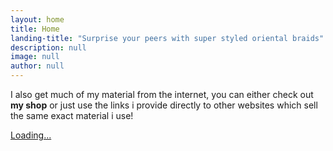 ```yaml
---
layout: home
title: Home
landing-title: "Surprise your peers with super styled oriental braids"
description: null
image: null
author: null
---
```


I also get much of my material from the internet, you can either check out **my shop** or just use the links i provide directly to other websites which sell the same exact material i use!

<script src="https://gumroad.com/js/gumroad-embed.js"></script>
<div class="gumroad-product-embed" data-gumroad-product-id="mBnom"><a href="https://gumroad.com/l/mBnom">Loading...</a></div>